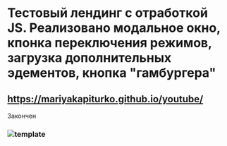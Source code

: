 # Тестовый лендинг с отработкой JS. Реализовано модальное окно, кпонка переключения режимов, загрузка дополнительных эдементов, кнопка "гамбургера"
## https://mariyakapiturko.github.io/youtube/
Закончен
### ![template](https://user-images.githubusercontent.com/48768449/73842871-81b46480-482e-11ea-9b48-caf44ef6b0d2.jpg)
